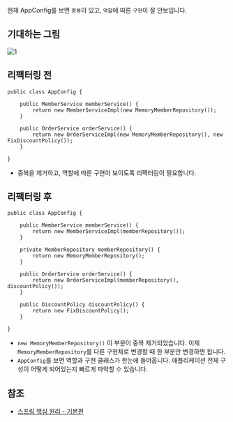 현재 AppConfig를 보면 ```중복```이 있고, ```역할```에 따른 ```구현```이 잘 안보입니다.

## 기대하는 그림
![1](https://raw.githubusercontent.com/smpark1020/tistory/master/Spring/%5B%EC%8A%A4%ED%94%84%EB%A7%81%20%ED%95%B5%EC%8B%AC%20%EC%9B%90%EB%A6%AC%20-%20%EA%B8%B0%EB%B3%B8%ED%8E%B8%5D%20AppConfig%20%EB%A6%AC%ED%8C%A9%ED%84%B0%EB%A7%81/1.PNG)   

## 리팩터링 전
```
public class AppConfig {

    public MemberService memberService() {
        return new MemberServiceImpl(new MemoryMemberRepository());
    }

    public OrderService orderService() {
        return new OrderServiceImpl(new MemoryMemberRepository(), new FixDiscountPolicy());
    }

}
```
* 중복을 제거하고, 역할에 따른 구현이 보이도록 리팩터링이 필요합니다.

## 리팩터링 후
```
public class AppConfig {

    public MemberService memberService() {
        return new MemberServiceImpl(memberRepository());
    }

    private MemberRepository memberRepository() {
        return new MemoryMemberRepository();
    }

    public OrderService orderService() {
        return new OrderServiceImpl(memberRepository(), discountPolicy());
    }

    public DiscountPolicy discountPolicy() {
        return new FixDiscountPolicy();
    }

}
```
* ```new MemoryMemberRepository()``` 이 부분이 중복 제거되었습니다. 이제 ```MemoryMemberRepository```를 다른 구현체로 변경할 때 한 부분만 변경하면 됩니다.
* ```AppConfig```를 보면 역할과 구현 클래스가 한눈에 들어옵니다. 애플리케이션 전체  구성이 어떻게 되어있는지 빠르게 파악할 수 있습니다.

## 참조
* [스프링 핵심 원리 - 기본편](https://www.inflearn.com/course/%EC%8A%A4%ED%94%84%EB%A7%81-%ED%95%B5%EC%8B%AC-%EC%9B%90%EB%A6%AC-%EA%B8%B0%EB%B3%B8%ED%8E%B8/dashboard)